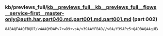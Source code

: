 ### kb/previews_full/kb__previews_full__kb__previews_full__flows__service-first__master-only@auth.har.part040.md.part001.md.part001.md (part 002)

```md
8ABAQFAAQFBQD7/v4AAQMDAPv7+wD9+vsA/v39AAYFBAD//v0A/f39APz5+QADBAQAAgUEAP39/gD9/f4AAgIBAP///wADBQQABQYIAAD//wAA/wAA/v7+AAEBA
```

```
